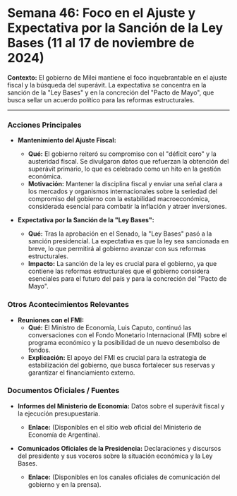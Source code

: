 # Semana 46: Foco en el Ajuste y Expectativa por la Sanción de la Ley Bases (11 al 17 de noviembre de 2024)

**Contexto:** El gobierno de Milei mantiene el foco inquebrantable en el ajuste fiscal y la búsqueda del superávit. La expectativa se concentra en la sanción de la "Ley Bases" y en la concreción del "Pacto de Mayo", que busca sellar un acuerdo político para las reformas estructurales.

---

### Acciones Principales

*   **Mantenimiento del Ajuste Fiscal:**
    *   **Qué:** El gobierno reiteró su compromiso con el "déficit cero" y la austeridad fiscal. Se divulgaron datos que refuerzan la obtención del superávit primario, lo que es celebrado como un hito en la gestión económica.
    *   **Motivación:** Mantener la disciplina fiscal y enviar una señal clara a los mercados y organismos internacionales sobre la seriedad del compromiso del gobierno con la estabilidad macroeconómica, considerada esencial para combatir la inflación y atraer inversiones.

*   **Expectativa por la Sanción de la "Ley Bases":**
    *   **Qué:** Tras la aprobación en el Senado, la "Ley Bases" pasó a la sanción presidencial. La expectativa es que la ley sea sancionada en breve, lo que permitirá al gobierno avanzar con sus reformas estructurales.
    *   **Impacto:** La sanción de la ley es crucial para el gobierno, ya que contiene las reformas estructurales que el gobierno considera esenciales para el futuro del país y para la concreción del "Pacto de Mayo".

### Otros Acontecimientos Relevantes

*   **Reuniones con el FMI:**
    *   **Qué:** El Ministro de Economía, Luis Caputo, continuó las conversaciones con el Fondo Monetario Internacional (FMI) sobre el programa económico y la posibilidad de un nuevo desembolso de fondos.
    *   **Explicación:** El apoyo del FMI es crucial para la estrategia de estabilización del gobierno, que busca fortalecer sus reservas y garantizar el financiamiento externo.

### Documentos Oficiales / Fuentes

*   **Informes del Ministerio de Economía:** Datos sobre el superávit fiscal y la ejecución presupuestaria.
    *   **Enlace:** (Disponibles en el sitio web oficial del Ministerio de Economía de Argentina).

*   **Comunicados Oficiales de la Presidencia:** Declaraciones y discursos del presidente y sus voceros sobre la situación económica y la Ley Bases.
    *   **Enlace:** (Disponibles en los canales oficiales de comunicación del gobierno y en la prensa).

